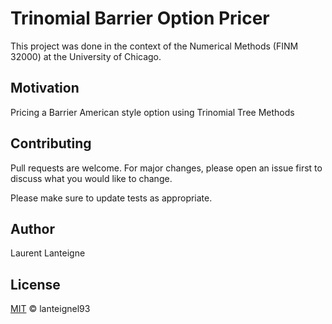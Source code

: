 # Trinomial Barrier Option Pricer

This project was done in the context of the Numerical Methods (FINM 32000) at the University of Chicago.
## Motivation

Pricing a Barrier American style option using Trinomial Tree Methods

## Contributing
Pull requests are welcome. For major changes, please open an issue first to discuss what you would like to change.

Please make sure to update tests as appropriate.

## Author 
Laurent Lanteigne
## License
[MIT](https://choosealicense.com/licenses/mit/) © lanteignel93